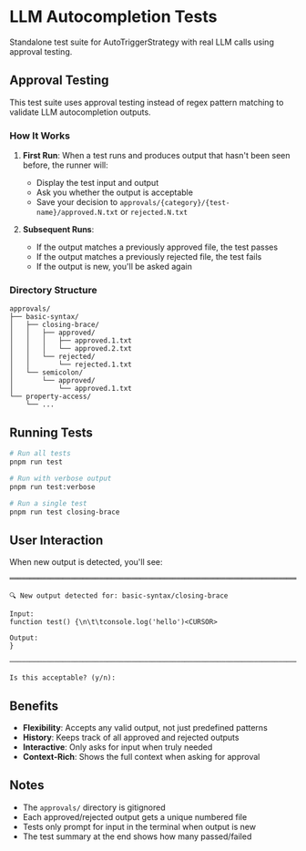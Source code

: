 # LLM Autocompletion Tests

Standalone test suite for AutoTriggerStrategy with real LLM calls using approval testing.

## Approval Testing

This test suite uses approval testing instead of regex pattern matching to validate LLM autocompletion outputs.

### How It Works

1. **First Run**: When a test runs and produces output that hasn't been seen before, the runner will:

    - Display the test input and output
    - Ask you whether the output is acceptable
    - Save your decision to `approvals/{category}/{test-name}/approved.N.txt` or `rejected.N.txt`

2. **Subsequent Runs**:
    - If the output matches a previously approved file, the test passes
    - If the output matches a previously rejected file, the test fails
    - If the output is new, you'll be asked again

### Directory Structure

```
approvals/
├── basic-syntax/
│   ├── closing-brace/
│   │   ├── approved/
│   │   │   ├── approved.1.txt
│   │   │   └── approved.2.txt
│   │   └── rejected/
│   │       └── rejected.1.txt
│   └── semicolon/
│       └── approved/
│           └── approved.1.txt
└── property-access/
    └── ...
```

## Running Tests

```bash
# Run all tests
pnpm run test

# Run with verbose output
pnpm run test:verbose

# Run a single test
pnpm run test closing-brace
```

## User Interaction

When new output is detected, you'll see:

```
═════════════════════════════════════════════════════════════════════════════

🔍 New output detected for: basic-syntax/closing-brace

Input:
function test() {\n\t\tconsole.log('hello')<CURSOR>

Output:
}

────────────────────────────────────────────────────────────────────────────

Is this acceptable? (y/n):
```

## Benefits

- **Flexibility**: Accepts any valid output, not just predefined patterns
- **History**: Keeps track of all approved and rejected outputs
- **Interactive**: Only asks for input when truly needed
- **Context-Rich**: Shows the full context when asking for approval

## Notes

- The `approvals/` directory is gitignored
- Each approved/rejected output gets a unique numbered file
- Tests only prompt for input in the terminal when output is new
- The test summary at the end shows how many passed/failed
